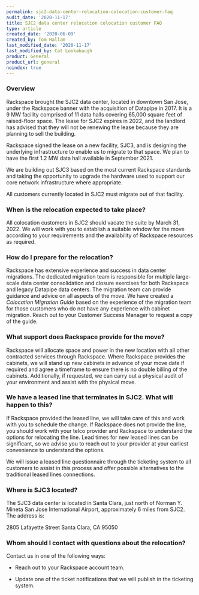 ```yaml
---
permalink: sjc2-data-center-relocation-colocation-customer-faq
audit_date: '2020-11-17'
title: SJC2 data center relocation colocation customer FAQ
type: article
created_date: '2020-06-09'
created_by: Tom Hallam
last_modified_date: '2020-11-17'
last_modified_by: Cat Lookabaugh
product: General
product_url: general
noindex: true
---
```


### Overview

Rackspace brought the SJC2 data center, located in downtown San Jose, under the
Rackspace banner with the acquisition of Datapipe in 2017. It is a 9 MW
facility comprised of 11 data halls covering 65,000 square feet of raised-floor
space.  The lease for SJC2 expires in 2022, and the landlord has advised that
they will not be renewing the lease because they are planning to sell the building.

Rackspace signed the lease on a new facility, SJC3, and is designing the
underlying infrastructure to enable us to migrate to that space. We plan to have
the first 1.2 MW data hall available in September 2021.

We are building out SJC3 based on the most current Rackspace standards and taking
the opportunity to upgrade the hardware used to support our core network
infrastructure where appropriate.

All customers currently located in SJC2 must migrate out of that facility. 

### When is the relocation expected to take place?

All colocation customers in SJC2 should vacate the suite by March 31, 2022.
We will work with you to establish a suitable window for the move according to
your requirements and the availability of Rackspace resources as required.

### How do I prepare for the relocation?

Rackspace has extensive experience and success in data center migrations. The
dedicated migration team is responsible for multiple large-scale data center
consolidation and closure exercises for both Rackspace and legacy Datapipe data
centers. The migration team can provide guidance and advice on all aspects of
the move. We have created a *Colocation Migration Guide* based on the experience
of the migration team for those customers who do not have any experience with
cabinet migration. Reach out to your Customer Success Manager
to request a copy of the guide.

### What support does Rackspace provide for the move?

Rackspace will allocate space and power in the new location with all other
contracted services through Rackspace. Where Rackspace provides the cabinets,
we will stand up new cabinets in advance of your move date if required
and agree a timeframe to ensure there is no double billing of the cabinets. 
Additionally, if requested, we can carry out a physical audit of your environment
and assist with the physical move.

### We have a leased line that terminates in SJC2. What will happen to this?

If Rackspace provided the leased line, we will take care of this and work with
you to schedule the change. If Rackspace does not provide the line, you should
work with your telco provider and Rackspace to understand the options for
relocating the line. Lead times for new leased lines can be
significant, so we advise you to reach out to your provider at your earliest
convenience to understand the options.

We will issue a leased line questionnaire through the ticketing system to all customers
to assist in this process and offer possible alternatives to the traditional leased lines
connections.

### Where is SJC3 located?

The SJC3 data center is located in Santa Clara, just north of Norman Y. Mineta
San Jose International Airport, approximately 6 miles from SJC2. The address is:
 
2805 Lafayette Street
Santa Clara,
CA 95050

### Whom should I contact with questions about the relocation?

Contact us in one of the following ways:

- Reach out to your Rackspace account team.

- Update one of the ticket notifications that we will publish in the ticketing system.
